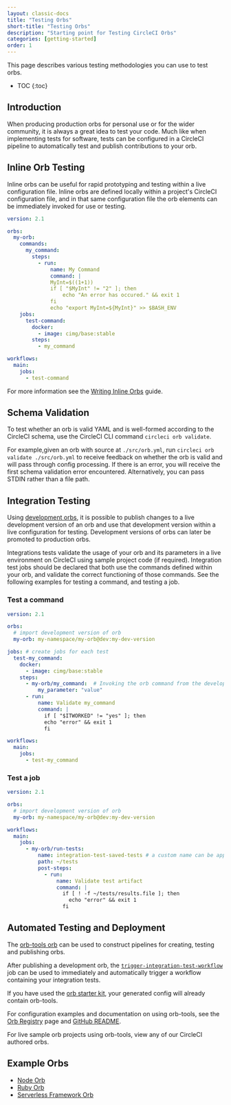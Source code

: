 ```yaml
---
layout: classic-docs
title: "Testing Orbs"
short-title: "Testing Orbs"
description: "Starting point for Testing CircleCI Orbs"
categories: [getting-started]
order: 1
---
```


This page describes various testing methodologies you can use to test orbs.

* TOC
{:toc}

## Introduction

When producing production orbs for personal use or for the wider community, it is always a great idea to test your code. Much like when implementing tests for software, tests can be configured in a CircleCI pipeline to automatically test and publish contributions to your orb.

## Inline Orb Testing

Inline orbs can be useful for rapid prototyping and testing within a live configuration file. Inline orbs are defined locally within a project's CircleCI configuration file, and in that same configuration file the orb elements can be immediately invoked for use or testing.

```yaml
version: 2.1

orbs:
  my-orb:
    commands:
      my_command:
        steps:
          - run:
              name: My Command
              command: |
              MyInt=$((1+1))
              if [ "$MyInt" != "2" ]; then
                  echo "An error has occured." && exit 1
              fi
              echo "export MyInt=${MyInt}" >> $BASH_ENV
    jobs:
      test-command:
        docker:
          - image: cimg/base:stable
        steps:
          - my_command

workflows:
  main:
    jobs:
      - test-command

```

For more information see the [Writing Inline Orbs]({{site.baseurl}}/2.0/reusing-config/#writing-inline-orbs) guide.

## Schema Validation

To test whether an orb is valid YAML and is well-formed according to the CircleCI schema, use the CircleCI CLI command `circleci orb validate`.

For example,given an orb with source at `./src/orb.yml`, run `circleci orb validate ./src/orb.yml` to receive feedback on whether the orb is valid and will pass through config processing. If there is an error, you will receive the first schema validation error encountered. Alternatively, you can pass STDIN rather than a file path.

## Integration Testing

Using [development orbs]({{site.baseurl}}/2.0/orb-concepts/#development-orbs), it is possible to publish changes to a live development version of an orb and use that development version within a live configuration for testing. Development versions of orbs can later be promoted to production orbs.

Integrations tests validate the usage of your orb and its parameters in a live environment on CircleCI using sample project code (if required). Integration test jobs should be declared that both use the commands defined within your orb, and validate the correct functioning of those commands. See the following examples for testing a command, and testing a job.

### Test a command

```yaml
version: 2.1

orbs:
  # import development version of orb
  my-orb: my-namespace/my-orb@dev:my-dev-version 

jobs: # create jobs for each test
  test-my_command:
    docker:
      - image: cimg/base:stable
    steps:
      - my-orb/my_command:  # Invoking the orb command from the development orb
          my_parameter: "value"
      - run:
          name: Validate my_command
          command: |
            if [ "$ITWORKED" != "yes" ]; then
            echo "error" && exit 1
            fi

workflows:
  main:
    jobs:
      - test-my_command
```

### Test a job

```yaml
version: 2.1

orbs:
  # import development version of orb
  my-orb: my-namespace/my-orb@dev:my-dev-version

workflows:
  main:
    jobs:
      - my-orb/run-tests:
          name: integration-test-saved-tests # a custom name can be applied if desired.
          path: ~/tests
          post-steps:
            - run:
                name: Validate test artifact
                command: |
                  if [ ! -f ~/tests/results.file ]; then
                    echo "error" && exit 1
                  fi
```




## Automated Testing and Deployment

The [orb-tools orb](https://circleci.com/orbs/registry/orb/circleci/orb-tools) can be used to construct pipelines for creating, testing and publishing orbs.

After publishing a development orb, the [`trigger-integration-test-workflow`](https://circleci.com/orbs/registry/orb/circleci/orb-tools#usage-orb-dev-workflows) job can be used to immediately and automatically trigger a workflow containing your integration tests.

If you have used the [orb starter kit](https://github.com/CircleCI-Public/orb-starter-kit), your generated config will already contain orb-tools.

For configuration examples and documentation on using orb-tools, see the [Orb Registry](https://circleci.com/orbs/registry/orb/circleci/orb-tools) page and [GitHub README](https://github.com/CircleCI-Public/orb-tools-orb).

For live sample orb projects using orb-tools, view any of our CircleCI authored orbs.

## Example Orbs

* [Node Orb](https://github.com/circleci-public/node-orb)
* [Ruby Orb](https://github.com/CircleCI-Public/ruby-orb)
* [Serverless Framework Orb](https://github.com/CircleCI-Public/serverless-framework-orb)